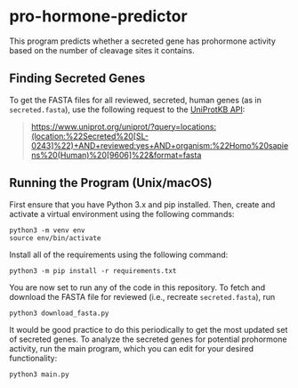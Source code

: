 # pro-hormone-predictor

This program predicts whether a secreted gene has prohormone activity based on the number of cleavage sites it contains.

## Finding Secreted Genes

To get the FASTA files for all reviewed, secreted, human genes (as in <code>secreted.fasta</code>), use the following request to the [UniProtKB API](https://www.uniprot.org/uniprot/):

> https://www.uniprot.org/uniprot/?query=locations:(location:%22Secreted%20[SL-0243]%22)+AND+reviewed:yes+AND+organism:%22Homo%20sapiens%20(Human)%20[9606]%22&format=fasta

## Running the Program (Unix/macOS)
First ensure that you have Python 3.x and pip installed. Then, create and activate a virtual environment using the following commands:
```
python3 -m venv env
source env/bin/activate
```
Install all of the requirements using the following command:
```
python3 -m pip install -r requirements.txt
```
You are now set to run any of the code in this repository.
To fetch and download the FASTA file for reviewed (i.e., recreate <code>secreted.fasta</code>), run
```
python3 download_fasta.py
```
It would be good practice to do this periodically to get the most updated set of secreted genes.
To analyze the secreted genes for potential prohormone activity, run the main program, which you can edit for your desired functionality:
```
python3 main.py
```
